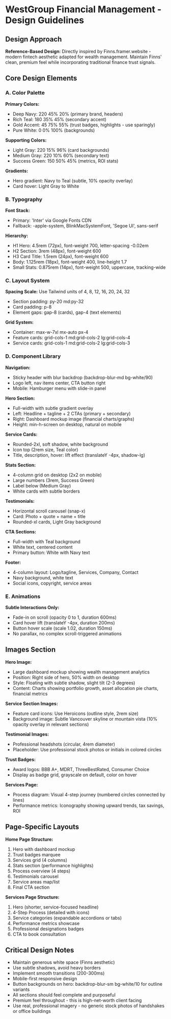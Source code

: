 # WestGroup Financial Management - Design Guidelines

## Design Approach
**Reference-Based Design**: Directly inspired by Finns.framer.website - modern fintech aesthetic adapted for wealth management. Maintain Finns' clean, premium feel while incorporating traditional finance trust signals.

## Core Design Elements

### A. Color Palette

**Primary Colors:**
- Deep Navy: 220 45% 20% (primary brand, headers)
- Rich Teal: 180 35% 45% (secondary accent)
- Gold Accent: 45 75% 55% (trust badges, highlights - use sparingly)
- Pure White: 0 0% 100% (backgrounds)

**Supporting Colors:**
- Light Gray: 220 15% 96% (card backgrounds)
- Medium Gray: 220 10% 60% (secondary text)
- Success Green: 150 50% 45% (metrics, ROI stats)

**Gradients:**
- Hero gradient: Navy to Teal (subtle, 10% opacity overlay)
- Card hover: Light Gray to White

### B. Typography

**Font Stack:**
- Primary: 'Inter' via Google Fonts CDN
- Fallback: -apple-system, BlinkMacSystemFont, 'Segoe UI', sans-serif

**Hierarchy:**
- H1 Hero: 4.5rem (72px), font-weight 700, letter-spacing -0.02em
- H2 Section: 3rem (48px), font-weight 600
- H3 Card Title: 1.5rem (24px), font-weight 600
- Body: 1.125rem (18px), font-weight 400, line-height 1.7
- Small Stats: 0.875rem (14px), font-weight 500, uppercase, tracking-wide

### C. Layout System

**Spacing Scale:** Use Tailwind units of 4, 8, 12, 16, 20, 24, 32
- Section padding: py-20 md:py-32
- Card padding: p-8
- Element gaps: gap-8 (cards), gap-4 (text elements)

**Grid System:**
- Container: max-w-7xl mx-auto px-4
- Feature cards: grid-cols-1 md:grid-cols-2 lg:grid-cols-4
- Service cards: grid-cols-1 md:grid-cols-2 lg:grid-cols-3

### D. Component Library

**Navigation:**
- Sticky header with blur backdrop (backdrop-blur-md bg-white/90)
- Logo left, nav items center, CTA button right
- Mobile: Hamburger menu with slide-in panel

**Hero Section:**
- Full-width with subtle gradient overlay
- Left: Headline + tagline + 2 CTAs (primary + secondary)
- Right: Dashboard mockup image (financial charts/graphs)
- Height: min-h-screen on desktop, natural on mobile

**Service Cards:**
- Rounded-2xl, soft shadow, white background
- Icon top (2rem size, Teal color)
- Title, description, hover: lift effect (translateY -4px, shadow-lg)

**Stats Section:**
- 4-column grid on desktop (2x2 on mobile)
- Large numbers (3rem, Success Green)
- Label below (Medium Gray)
- White cards with subtle borders

**Testimonials:**
- Horizontal scroll carousel (snap-x)
- Card: Photo + quote + name + title
- Rounded-xl cards, Light Gray background

**CTA Sections:**
- Full-width with Teal background
- White text, centered content
- Primary button: White with Navy text

**Footer:**
- 4-column layout: Logo/tagline, Services, Company, Contact
- Navy background, white text
- Social icons, copyright, service areas

### E. Animations

**Subtle Interactions Only:**
- Fade-in on scroll (opacity 0 to 1, duration 600ms)
- Card hover lift (translateY -4px, duration 200ms)
- Button hover scale (scale 1.02, duration 150ms)
- No parallax, no complex scroll-triggered animations

## Images Section

**Hero Image:**
- Large dashboard mockup showing wealth management analytics
- Position: Right side of hero, 50% width on desktop
- Style: Floating with subtle shadow, slight tilt (2-3 degrees)
- Content: Charts showing portfolio growth, asset allocation pie charts, financial metrics

**Service Section Images:**
- Feature card icons: Use Heroicons (outline style, 2rem size)
- Background image: Subtle Vancouver skyline or mountain vista (10% opacity overlay in relevant sections)

**Testimonial Images:**
- Professional headshots (circular, 4rem diameter)
- Placeholder: Use professional stock photos or initials in colored circles

**Trust Badges:**
- Award logos: BBB A+, MDRT, ThreeBestRated, Consumer Choice
- Display as badge grid, grayscale on default, color on hover

**Services Page:**
- Process diagram: Visual 4-step journey (numbered circles connected by lines)
- Performance metrics: Iconography showing upward trends, tax savings, ROI

## Page-Specific Layouts

**Home Page Structure:**
1. Hero with dashboard mockup
2. Trust badges marquee
3. Services grid (4 columns)
4. Stats section (performance highlights)
5. Process overview (4 steps)
6. Testimonials carousel
7. Service areas map/list
8. Final CTA section

**Services Page Structure:**
1. Hero (shorter, service-focused headline)
2. 4-Step Process (detailed with icons)
3. Service categories (expandable accordions or tabs)
4. Performance metrics showcase
5. Professional designations badges
6. CTA to book consultation

## Critical Design Notes

- Maintain generous white space (Finns aesthetic)
- Use subtle shadows, avoid heavy borders
- Implement smooth transitions (200-300ms)
- Mobile-first responsive design
- Button backgrounds on hero: backdrop-blur-sm bg-white/10 for outline variants
- All sections should feel complete and purposeful
- Premium feel throughout - this is high-net-worth client facing
- Use real, professional imagery - no generic stock photos of handshakes or office buildings